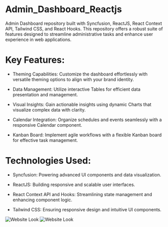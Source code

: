 # Admin_Dashboard_Reactjs
 Admin Dashboard repository built with Syncfusion, ReactJS, React Context API, Tailwind CSS, and React Hooks. This repository offers a robust suite of features designed to streamline administrative tasks and enhance user experience in web applications.

 # Key Features:

- Theming Capabilities: Customize the dashboard effortlessly with versatile theming options to align with your brand identity.

- Data Management: Utilize interactive Tables for efficient data presentation and management.

- Visual Insights: Gain actionable insights using dynamic Charts that visualize complex data with clarity.

- Calendar Integration: Organize schedules and events seamlessly with a responsive Calendar component.

- Kanban Board: Implement agile workflows with a flexible Kanban board for effective task management.

# Technologies Used:

- Syncfusion: Powering advanced UI components and data visualization.

- ReactJS: Building responsive and scalable user interfaces.

- React Context API and Hooks: Streamlining state management and enhancing component logic.

- Tailwind CSS: Ensuring responsive design and intuitive UI components.

![Website Look](https://github.com/LakshayD02/MERN_Job_Portal_Website/blob/main/Output-1.png)
![Website Look](https://github.com/LakshayD02/MERN_Job_Portal_Website/blob/main/Output-5.png)
